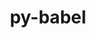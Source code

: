 ---
title: "py-babel"
layout: cache
categories: [package, develop]
meta: {"versions": ["2.10.3", "2.12.1"], "compilers": ["gcc@=11.1.0"], "oss": ["ubuntu20.04"], "platforms": ["linux"], "targets": ["ppc64le", "x86_64_v3"], "stacks": ["data-vis-sdk", "e4s", "e4s-power", "root"], "num_specs": 59, "num_specs_by_stack": {"root": 59, "e4s-power": 4, "e4s": 4, "data-vis-sdk": 2}}
spec_details: [{"hash": "pf3drtmgdr7l5nwuf7caijbdiufvpvht", "compiler": "gcc@=11.1.0", "versions": ["2.12.1"], "os": "ubuntu20.04", "platform": "linux", "target": "ppc64le", "variants": ["build_system=python_pip"], "stacks": ["root"], "size": "-", "tarball": "https://binaries.spack.io/develop/build_cache/linux-ubuntu20.04-ppc64le/gcc-11.1.0/py-babel-2.12.1/linux-ubuntu20.04-ppc64le-gcc-11.1.0-py-babel-2.12.1-pf3drtmgdr7l5nwuf7caijbdiufvpvht.spack"}, {"hash": "vh3j2ctoctxaldvribhp7fxbo5uhx27f", "compiler": "gcc@=11.1.0", "versions": ["2.10.3"], "os": "ubuntu20.04", "platform": "linux", "target": "ppc64le", "variants": ["build_system=python_pip"], "stacks": ["root"], "size": "-", "tarball": "https://binaries.spack.io/develop/build_cache/linux-ubuntu20.04-ppc64le/gcc-11.1.0/py-babel-2.10.3/linux-ubuntu20.04-ppc64le-gcc-11.1.0-py-babel-2.10.3-vh3j2ctoctxaldvribhp7fxbo5uhx27f.spack"}, {"hash": "6xpaph3edywbq3zosqysiqfazqi5juw5", "compiler": "gcc@=11.1.0", "versions": ["2.12.1"], "os": "ubuntu20.04", "platform": "linux", "target": "ppc64le", "variants": ["build_system=python_pip"], "stacks": ["root"], "size": "-", "tarball": "https://binaries.spack.io/develop/build_cache/linux-ubuntu20.04-ppc64le/gcc-11.1.0/py-babel-2.12.1/linux-ubuntu20.04-ppc64le-gcc-11.1.0-py-babel-2.12.1-6xpaph3edywbq3zosqysiqfazqi5juw5.spack"}, {"hash": "ud3bb3aqhvbvudelbifprhv3aap4bjt7", "compiler": "gcc@=11.1.0", "versions": ["2.12.1"], "os": "ubuntu20.04", "platform": "linux", "target": "ppc64le", "variants": ["build_system=python_pip"], "stacks": ["root"], "size": "-", "tarball": "https://binaries.spack.io/develop/build_cache/linux-ubuntu20.04-ppc64le/gcc-11.1.0/py-babel-2.12.1/linux-ubuntu20.04-ppc64le-gcc-11.1.0-py-babel-2.12.1-ud3bb3aqhvbvudelbifprhv3aap4bjt7.spack"}, {"hash": "pzjr6cv4xrm54sv4klokcd2a42tkcaxn", "compiler": "gcc@=11.1.0", "versions": ["2.12.1"], "os": "ubuntu20.04", "platform": "linux", "target": "ppc64le", "variants": ["build_system=python_pip"], "stacks": ["root"], "size": "-", "tarball": "https://binaries.spack.io/develop/build_cache/linux-ubuntu20.04-ppc64le/gcc-11.1.0/py-babel-2.12.1/linux-ubuntu20.04-ppc64le-gcc-11.1.0-py-babel-2.12.1-pzjr6cv4xrm54sv4klokcd2a42tkcaxn.spack"}, {"hash": "nfxjf57yxxsvmbileu5ygfjwvcgwerb2", "compiler": "gcc@=11.1.0", "versions": ["2.10.3"], "os": "ubuntu20.04", "platform": "linux", "target": "ppc64le", "variants": ["build_system=python_pip"], "stacks": ["root"], "size": "-", "tarball": "https://binaries.spack.io/develop/build_cache/linux-ubuntu20.04-ppc64le/gcc-11.1.0/py-babel-2.10.3/linux-ubuntu20.04-ppc64le-gcc-11.1.0-py-babel-2.10.3-nfxjf57yxxsvmbileu5ygfjwvcgwerb2.spack"}, {"hash": "j3ekzjojvytrstsk3c65tj3zkebf3mkh", "compiler": "gcc@=11.1.0", "versions": ["2.12.1"], "os": "ubuntu20.04", "platform": "linux", "target": "ppc64le", "variants": ["build_system=python_pip"], "stacks": ["root"], "size": "-", "tarball": "https://binaries.spack.io/develop/build_cache/linux-ubuntu20.04-ppc64le/gcc-11.1.0/py-babel-2.12.1/linux-ubuntu20.04-ppc64le-gcc-11.1.0-py-babel-2.12.1-j3ekzjojvytrstsk3c65tj3zkebf3mkh.spack"}, {"hash": "uc7iut7jfqyltn3xdavc3mpd7w7grirg", "compiler": "gcc@=11.1.0", "versions": ["2.12.1"], "os": "ubuntu20.04", "platform": "linux", "target": "ppc64le", "variants": ["build_system=python_pip"], "stacks": ["root", "e4s-power"], "size": "-", "tarball": "https://binaries.spack.io/develop/build_cache/linux-ubuntu20.04-ppc64le/gcc-11.1.0/py-babel-2.12.1/linux-ubuntu20.04-ppc64le-gcc-11.1.0-py-babel-2.12.1-uc7iut7jfqyltn3xdavc3mpd7w7grirg.spack"}, {"hash": "yne4f4ioicl7vzxpiy4j75xe6xi4osxp", "compiler": "gcc@=11.1.0", "versions": ["2.12.1"], "os": "ubuntu20.04", "platform": "linux", "target": "ppc64le", "variants": ["build_system=python_pip"], "stacks": ["root"], "size": "-", "tarball": "https://binaries.spack.io/develop/build_cache/linux-ubuntu20.04-ppc64le/gcc-11.1.0/py-babel-2.12.1/linux-ubuntu20.04-ppc64le-gcc-11.1.0-py-babel-2.12.1-yne4f4ioicl7vzxpiy4j75xe6xi4osxp.spack"}, {"hash": "7set5xlbi5ehal5nr45rupqcrmkyfynh", "compiler": "gcc@=11.1.0", "versions": ["2.12.1"], "os": "ubuntu20.04", "platform": "linux", "target": "ppc64le", "variants": ["build_system=python_pip"], "stacks": ["root", "e4s-power"], "size": "-", "tarball": "https://binaries.spack.io/develop/build_cache/linux-ubuntu20.04-ppc64le/gcc-11.1.0/py-babel-2.12.1/linux-ubuntu20.04-ppc64le-gcc-11.1.0-py-babel-2.12.1-7set5xlbi5ehal5nr45rupqcrmkyfynh.spack"}, {"hash": "v3x33eenjkkm2v6ismzieg64rzlmwtlt", "compiler": "gcc@=11.1.0", "versions": ["2.12.1"], "os": "ubuntu20.04", "platform": "linux", "target": "ppc64le", "variants": ["build_system=python_pip"], "stacks": ["root"], "size": "-", "tarball": "https://binaries.spack.io/develop/build_cache/linux-ubuntu20.04-ppc64le/gcc-11.1.0/py-babel-2.12.1/linux-ubuntu20.04-ppc64le-gcc-11.1.0-py-babel-2.12.1-v3x33eenjkkm2v6ismzieg64rzlmwtlt.spack"}, {"hash": "35vza7zhnzmu3im4vaazcit24d776jov", "compiler": "gcc@=11.1.0", "versions": ["2.12.1"], "os": "ubuntu20.04", "platform": "linux", "target": "ppc64le", "variants": ["build_system=python_pip"], "stacks": ["root"], "size": "-", "tarball": "https://binaries.spack.io/develop/build_cache/linux-ubuntu20.04-ppc64le/gcc-11.1.0/py-babel-2.12.1/linux-ubuntu20.04-ppc64le-gcc-11.1.0-py-babel-2.12.1-35vza7zhnzmu3im4vaazcit24d776jov.spack"}, {"hash": "kfiif7yhz3odpinrcjt2pfw6mb267ew6", "compiler": "gcc@=11.1.0", "versions": ["2.12.1"], "os": "ubuntu20.04", "platform": "linux", "target": "ppc64le", "variants": ["build_system=python_pip"], "stacks": ["root"], "size": "-", "tarball": "https://binaries.spack.io/develop/build_cache/linux-ubuntu20.04-ppc64le/gcc-11.1.0/py-babel-2.12.1/linux-ubuntu20.04-ppc64le-gcc-11.1.0-py-babel-2.12.1-kfiif7yhz3odpinrcjt2pfw6mb267ew6.spack"}, {"hash": "pnczpxm5rv73dmxwkw6minnrelfjunbq", "compiler": "gcc@=11.1.0", "versions": ["2.12.1"], "os": "ubuntu20.04", "platform": "linux", "target": "ppc64le", "variants": ["build_system=python_pip"], "stacks": ["root"], "size": "-", "tarball": "https://binaries.spack.io/develop/build_cache/linux-ubuntu20.04-ppc64le/gcc-11.1.0/py-babel-2.12.1/linux-ubuntu20.04-ppc64le-gcc-11.1.0-py-babel-2.12.1-pnczpxm5rv73dmxwkw6minnrelfjunbq.spack"}, {"hash": "i4zkoppw5eep4dkudzpskocp65hzan27", "compiler": "gcc@=11.1.0", "versions": ["2.12.1"], "os": "ubuntu20.04", "platform": "linux", "target": "ppc64le", "variants": ["build_system=python_pip"], "stacks": ["root"], "size": "-", "tarball": "https://binaries.spack.io/develop/build_cache/linux-ubuntu20.04-ppc64le/gcc-11.1.0/py-babel-2.12.1/linux-ubuntu20.04-ppc64le-gcc-11.1.0-py-babel-2.12.1-i4zkoppw5eep4dkudzpskocp65hzan27.spack"}, {"hash": "f7xicwmlnyc4y2olirwtpco6adwnhkmi", "compiler": "gcc@=11.1.0", "versions": ["2.12.1"], "os": "ubuntu20.04", "platform": "linux", "target": "ppc64le", "variants": ["build_system=python_pip"], "stacks": ["root", "e4s-power"], "size": "-", "tarball": "https://binaries.spack.io/develop/build_cache/linux-ubuntu20.04-ppc64le/gcc-11.1.0/py-babel-2.12.1/linux-ubuntu20.04-ppc64le-gcc-11.1.0-py-babel-2.12.1-f7xicwmlnyc4y2olirwtpco6adwnhkmi.spack"}, {"hash": "s2gvqlnhipwivsdaw6olas7uirzo2n6i", "compiler": "gcc@=11.1.0", "versions": ["2.12.1"], "os": "ubuntu20.04", "platform": "linux", "target": "ppc64le", "variants": ["build_system=python_pip"], "stacks": ["root"], "size": "-", "tarball": "https://binaries.spack.io/develop/build_cache/linux-ubuntu20.04-ppc64le/gcc-11.1.0/py-babel-2.12.1/linux-ubuntu20.04-ppc64le-gcc-11.1.0-py-babel-2.12.1-s2gvqlnhipwivsdaw6olas7uirzo2n6i.spack"}, {"hash": "m2x4op5mfudujc5gj4xcedsawc2ryemb", "compiler": "gcc@=11.1.0", "versions": ["2.10.3"], "os": "ubuntu20.04", "platform": "linux", "target": "ppc64le", "variants": ["build_system=python_pip"], "stacks": ["root"], "size": "-", "tarball": "https://binaries.spack.io/develop/build_cache/linux-ubuntu20.04-ppc64le/gcc-11.1.0/py-babel-2.10.3/linux-ubuntu20.04-ppc64le-gcc-11.1.0-py-babel-2.10.3-m2x4op5mfudujc5gj4xcedsawc2ryemb.spack"}, {"hash": "gqgxhcaxzzok6ihu7rglymrta7ykzacg", "compiler": "gcc@=11.1.0", "versions": ["2.12.1"], "os": "ubuntu20.04", "platform": "linux", "target": "ppc64le", "variants": ["build_system=python_pip"], "stacks": ["root", "e4s-power"], "size": "-", "tarball": "https://binaries.spack.io/develop/build_cache/linux-ubuntu20.04-ppc64le/gcc-11.1.0/py-babel-2.12.1/linux-ubuntu20.04-ppc64le-gcc-11.1.0-py-babel-2.12.1-gqgxhcaxzzok6ihu7rglymrta7ykzacg.spack"}, {"hash": "luyjjvydldvsvne466xo5kcdctg5xxvn", "compiler": "gcc@=11.1.0", "versions": ["2.10.3"], "os": "ubuntu20.04", "platform": "linux", "target": "ppc64le", "variants": ["build_system=python_pip"], "stacks": ["root"], "size": "-", "tarball": "https://binaries.spack.io/develop/build_cache/linux-ubuntu20.04-ppc64le/gcc-11.1.0/py-babel-2.10.3/linux-ubuntu20.04-ppc64le-gcc-11.1.0-py-babel-2.10.3-luyjjvydldvsvne466xo5kcdctg5xxvn.spack"}, {"hash": "v5byprltwcvqrq4ecq4pss5raap7inaz", "compiler": "gcc@=11.1.0", "versions": ["2.12.1"], "os": "ubuntu20.04", "platform": "linux", "target": "ppc64le", "variants": ["build_system=python_pip"], "stacks": ["root"], "size": "-", "tarball": "https://binaries.spack.io/develop/build_cache/linux-ubuntu20.04-ppc64le/gcc-11.1.0/py-babel-2.12.1/linux-ubuntu20.04-ppc64le-gcc-11.1.0-py-babel-2.12.1-v5byprltwcvqrq4ecq4pss5raap7inaz.spack"}, {"hash": "g66pqgllbuhcymchmsxyvmejynb5oosy", "compiler": "gcc@=11.1.0", "versions": ["2.12.1"], "os": "ubuntu20.04", "platform": "linux", "target": "ppc64le", "variants": ["build_system=python_pip"], "stacks": ["root"], "size": "-", "tarball": "https://binaries.spack.io/develop/build_cache/linux-ubuntu20.04-ppc64le/gcc-11.1.0/py-babel-2.12.1/linux-ubuntu20.04-ppc64le-gcc-11.1.0-py-babel-2.12.1-g66pqgllbuhcymchmsxyvmejynb5oosy.spack"}, {"hash": "mqmaks33ftqzjmsw664zymvcwc5rihwe", "compiler": "gcc@=11.1.0", "versions": ["2.12.1"], "os": "ubuntu20.04", "platform": "linux", "target": "ppc64le", "variants": ["build_system=python_pip"], "stacks": ["root"], "size": "-", "tarball": "https://binaries.spack.io/develop/build_cache/linux-ubuntu20.04-ppc64le/gcc-11.1.0/py-babel-2.12.1/linux-ubuntu20.04-ppc64le-gcc-11.1.0-py-babel-2.12.1-mqmaks33ftqzjmsw664zymvcwc5rihwe.spack"}, {"hash": "xj2i353pkhmu5sgen7rvjlxxhlxgebnk", "compiler": "gcc@=11.1.0", "versions": ["2.12.1"], "os": "ubuntu20.04", "platform": "linux", "target": "x86_64_v3", "variants": ["build_system=python_pip"], "stacks": ["root"], "size": "-", "tarball": "https://binaries.spack.io/develop/build_cache/linux-ubuntu20.04-x86_64_v3/gcc-11.1.0/py-babel-2.12.1/linux-ubuntu20.04-x86_64_v3-gcc-11.1.0-py-babel-2.12.1-xj2i353pkhmu5sgen7rvjlxxhlxgebnk.spack"}, {"hash": "w74qr3o6od6xnho73zmigixz2l3pro5v", "compiler": "gcc@=11.1.0", "versions": ["2.10.3"], "os": "ubuntu20.04", "platform": "linux", "target": "x86_64_v3", "variants": ["build_system=python_pip"], "stacks": ["root"], "size": "-", "tarball": "https://binaries.spack.io/develop/build_cache/linux-ubuntu20.04-x86_64_v3/gcc-11.1.0/py-babel-2.10.3/linux-ubuntu20.04-x86_64_v3-gcc-11.1.0-py-babel-2.10.3-w74qr3o6od6xnho73zmigixz2l3pro5v.spack"}, {"hash": "cwvdzs7f75c6qpn3ihk5egdxkixervxl", "compiler": "gcc@=11.1.0", "versions": ["2.10.3"], "os": "ubuntu20.04", "platform": "linux", "target": "x86_64_v3", "variants": ["build_system=python_pip"], "stacks": ["root"], "size": "-", "tarball": "https://binaries.spack.io/develop/build_cache/linux-ubuntu20.04-x86_64_v3/gcc-11.1.0/py-babel-2.10.3/linux-ubuntu20.04-x86_64_v3-gcc-11.1.0-py-babel-2.10.3-cwvdzs7f75c6qpn3ihk5egdxkixervxl.spack"}, {"hash": "3qx4dsnj43dtiwshy6w2qxdvihn5hwtk", "compiler": "gcc@=11.1.0", "versions": ["2.10.3"], "os": "ubuntu20.04", "platform": "linux", "target": "x86_64_v3", "variants": ["build_system=python_pip"], "stacks": ["root"], "size": "-", "tarball": "https://binaries.spack.io/develop/build_cache/linux-ubuntu20.04-x86_64_v3/gcc-11.1.0/py-babel-2.10.3/linux-ubuntu20.04-x86_64_v3-gcc-11.1.0-py-babel-2.10.3-3qx4dsnj43dtiwshy6w2qxdvihn5hwtk.spack"}, {"hash": "5vpqksp45k3k2vx4ft53c2udcn2u7nlr", "compiler": "gcc@=11.1.0", "versions": ["2.12.1"], "os": "ubuntu20.04", "platform": "linux", "target": "x86_64_v3", "variants": ["build_system=python_pip"], "stacks": ["root", "e4s"], "size": "-", "tarball": "https://binaries.spack.io/develop/build_cache/linux-ubuntu20.04-x86_64_v3/gcc-11.1.0/py-babel-2.12.1/linux-ubuntu20.04-x86_64_v3-gcc-11.1.0-py-babel-2.12.1-5vpqksp45k3k2vx4ft53c2udcn2u7nlr.spack"}, {"hash": "5kab54lyi2ryqyiyu6pxup224f63dvwh", "compiler": "gcc@=11.1.0", "versions": ["2.12.1"], "os": "ubuntu20.04", "platform": "linux", "target": "x86_64_v3", "variants": ["build_system=python_pip"], "stacks": ["root"], "size": "-", "tarball": "https://binaries.spack.io/develop/build_cache/linux-ubuntu20.04-x86_64_v3/gcc-11.1.0/py-babel-2.12.1/linux-ubuntu20.04-x86_64_v3-gcc-11.1.0-py-babel-2.12.1-5kab54lyi2ryqyiyu6pxup224f63dvwh.spack"}, {"hash": "2edphtcoi3oe3nzkgkufnqy42a2pupgy", "compiler": "gcc@=11.1.0", "versions": ["2.12.1"], "os": "ubuntu20.04", "platform": "linux", "target": "x86_64_v3", "variants": ["build_system=python_pip"], "stacks": ["data-vis-sdk", "root"], "size": "-", "tarball": "https://binaries.spack.io/develop/build_cache/linux-ubuntu20.04-x86_64_v3/gcc-11.1.0/py-babel-2.12.1/linux-ubuntu20.04-x86_64_v3-gcc-11.1.0-py-babel-2.12.1-2edphtcoi3oe3nzkgkufnqy42a2pupgy.spack"}, {"hash": "fp2bsmkgx6uv7lhmqclv72th4nxsknta", "compiler": "gcc@=11.1.0", "versions": ["2.12.1"], "os": "ubuntu20.04", "platform": "linux", "target": "x86_64_v3", "variants": ["build_system=python_pip"], "stacks": ["root"], "size": "-", "tarball": "https://binaries.spack.io/develop/build_cache/linux-ubuntu20.04-x86_64_v3/gcc-11.1.0/py-babel-2.12.1/linux-ubuntu20.04-x86_64_v3-gcc-11.1.0-py-babel-2.12.1-fp2bsmkgx6uv7lhmqclv72th4nxsknta.spack"}, {"hash": "c27fk42czmdozw45eanvicw4lnp6v3wm", "compiler": "gcc@=11.1.0", "versions": ["2.12.1"], "os": "ubuntu20.04", "platform": "linux", "target": "x86_64_v3", "variants": ["build_system=python_pip"], "stacks": ["root"], "size": "-", "tarball": "https://binaries.spack.io/develop/build_cache/linux-ubuntu20.04-x86_64_v3/gcc-11.1.0/py-babel-2.12.1/linux-ubuntu20.04-x86_64_v3-gcc-11.1.0-py-babel-2.12.1-c27fk42czmdozw45eanvicw4lnp6v3wm.spack"}, {"hash": "3j2bon4klkt2avtuorvqvy5hp3hw3jkr", "compiler": "gcc@=11.1.0", "versions": ["2.12.1"], "os": "ubuntu20.04", "platform": "linux", "target": "x86_64_v3", "variants": ["build_system=python_pip"], "stacks": ["data-vis-sdk", "root"], "size": "-", "tarball": "https://binaries.spack.io/develop/build_cache/linux-ubuntu20.04-x86_64_v3/gcc-11.1.0/py-babel-2.12.1/linux-ubuntu20.04-x86_64_v3-gcc-11.1.0-py-babel-2.12.1-3j2bon4klkt2avtuorvqvy5hp3hw3jkr.spack"}, {"hash": "66q44p5gsgzhkwoyydepmbxxl2xaybai", "compiler": "gcc@=11.1.0", "versions": ["2.10.3"], "os": "ubuntu20.04", "platform": "linux", "target": "x86_64_v3", "variants": ["build_system=python_pip"], "stacks": ["root"], "size": "-", "tarball": "https://binaries.spack.io/develop/build_cache/linux-ubuntu20.04-x86_64_v3/gcc-11.1.0/py-babel-2.10.3/linux-ubuntu20.04-x86_64_v3-gcc-11.1.0-py-babel-2.10.3-66q44p5gsgzhkwoyydepmbxxl2xaybai.spack"}, {"hash": "rqw5zntksstszrgrspgdvzsrovax7hql", "compiler": "gcc@=11.1.0", "versions": ["2.12.1"], "os": "ubuntu20.04", "platform": "linux", "target": "x86_64_v3", "variants": ["build_system=python_pip"], "stacks": ["root"], "size": "-", "tarball": "https://binaries.spack.io/develop/build_cache/linux-ubuntu20.04-x86_64_v3/gcc-11.1.0/py-babel-2.12.1/linux-ubuntu20.04-x86_64_v3-gcc-11.1.0-py-babel-2.12.1-rqw5zntksstszrgrspgdvzsrovax7hql.spack"}, {"hash": "padgc52cpnudwrlvdhaue23v3nt3dhr2", "compiler": "gcc@=11.1.0", "versions": ["2.10.3"], "os": "ubuntu20.04", "platform": "linux", "target": "x86_64_v3", "variants": ["build_system=python_pip"], "stacks": ["root"], "size": "-", "tarball": "https://binaries.spack.io/develop/build_cache/linux-ubuntu20.04-x86_64_v3/gcc-11.1.0/py-babel-2.10.3/linux-ubuntu20.04-x86_64_v3-gcc-11.1.0-py-babel-2.10.3-padgc52cpnudwrlvdhaue23v3nt3dhr2.spack"}, {"hash": "gymskr5hmykobgiaxzxytqkpgzhlhj2c", "compiler": "gcc@=11.1.0", "versions": ["2.12.1"], "os": "ubuntu20.04", "platform": "linux", "target": "x86_64_v3", "variants": ["build_system=python_pip"], "stacks": ["root", "e4s"], "size": "-", "tarball": "https://binaries.spack.io/develop/build_cache/linux-ubuntu20.04-x86_64_v3/gcc-11.1.0/py-babel-2.12.1/linux-ubuntu20.04-x86_64_v3-gcc-11.1.0-py-babel-2.12.1-gymskr5hmykobgiaxzxytqkpgzhlhj2c.spack"}, {"hash": "hwbxf2z26sobu3lp75c3hoqqahqpc537", "compiler": "gcc@=11.1.0", "versions": ["2.10.3"], "os": "ubuntu20.04", "platform": "linux", "target": "x86_64_v3", "variants": ["build_system=python_pip"], "stacks": ["root"], "size": "-", "tarball": "https://binaries.spack.io/develop/build_cache/linux-ubuntu20.04-x86_64_v3/gcc-11.1.0/py-babel-2.10.3/linux-ubuntu20.04-x86_64_v3-gcc-11.1.0-py-babel-2.10.3-hwbxf2z26sobu3lp75c3hoqqahqpc537.spack"}, {"hash": "xpxhy6g7qcdzype22wlwyhm3fmbvkmj6", "compiler": "gcc@=11.1.0", "versions": ["2.12.1"], "os": "ubuntu20.04", "platform": "linux", "target": "x86_64_v3", "variants": ["build_system=python_pip"], "stacks": ["root"], "size": "-", "tarball": "https://binaries.spack.io/develop/build_cache/linux-ubuntu20.04-x86_64_v3/gcc-11.1.0/py-babel-2.12.1/linux-ubuntu20.04-x86_64_v3-gcc-11.1.0-py-babel-2.12.1-xpxhy6g7qcdzype22wlwyhm3fmbvkmj6.spack"}, {"hash": "fb7nmryo2r44magivaqjwckidpeyy3mg", "compiler": "gcc@=11.1.0", "versions": ["2.12.1"], "os": "ubuntu20.04", "platform": "linux", "target": "x86_64_v3", "variants": ["build_system=python_pip"], "stacks": ["root"], "size": "-", "tarball": "https://binaries.spack.io/develop/build_cache/linux-ubuntu20.04-x86_64_v3/gcc-11.1.0/py-babel-2.12.1/linux-ubuntu20.04-x86_64_v3-gcc-11.1.0-py-babel-2.12.1-fb7nmryo2r44magivaqjwckidpeyy3mg.spack"}, {"hash": "ytsyth5efafdb6wglpxijt2pzagkb33x", "compiler": "gcc@=11.1.0", "versions": ["2.10.3"], "os": "ubuntu20.04", "platform": "linux", "target": "x86_64_v3", "variants": ["build_system=python_pip"], "stacks": ["root"], "size": "-", "tarball": "https://binaries.spack.io/develop/build_cache/linux-ubuntu20.04-x86_64_v3/gcc-11.1.0/py-babel-2.10.3/linux-ubuntu20.04-x86_64_v3-gcc-11.1.0-py-babel-2.10.3-ytsyth5efafdb6wglpxijt2pzagkb33x.spack"}, {"hash": "ouny2cuebz46vlna57pe34mbrfefg5rl", "compiler": "gcc@=11.1.0", "versions": ["2.10.3"], "os": "ubuntu20.04", "platform": "linux", "target": "x86_64_v3", "variants": ["build_system=python_pip"], "stacks": ["root"], "size": "-", "tarball": "https://binaries.spack.io/develop/build_cache/linux-ubuntu20.04-x86_64_v3/gcc-11.1.0/py-babel-2.10.3/linux-ubuntu20.04-x86_64_v3-gcc-11.1.0-py-babel-2.10.3-ouny2cuebz46vlna57pe34mbrfefg5rl.spack"}, {"hash": "77rxfk777hiymqf2mwxajr534vqkida7", "compiler": "gcc@=11.1.0", "versions": ["2.12.1"], "os": "ubuntu20.04", "platform": "linux", "target": "x86_64_v3", "variants": ["build_system=python_pip"], "stacks": ["root"], "size": "-", "tarball": "https://binaries.spack.io/develop/build_cache/linux-ubuntu20.04-x86_64_v3/gcc-11.1.0/py-babel-2.12.1/linux-ubuntu20.04-x86_64_v3-gcc-11.1.0-py-babel-2.12.1-77rxfk777hiymqf2mwxajr534vqkida7.spack"}, {"hash": "mo6t6kz7fd25sf23b3xx3uehvmjv3pti", "compiler": "gcc@=11.1.0", "versions": ["2.12.1"], "os": "ubuntu20.04", "platform": "linux", "target": "x86_64_v3", "variants": ["build_system=python_pip"], "stacks": ["root"], "size": "-", "tarball": "https://binaries.spack.io/develop/build_cache/linux-ubuntu20.04-x86_64_v3/gcc-11.1.0/py-babel-2.12.1/linux-ubuntu20.04-x86_64_v3-gcc-11.1.0-py-babel-2.12.1-mo6t6kz7fd25sf23b3xx3uehvmjv3pti.spack"}, {"hash": "7dtffdrcommnkadccpgz63lmmsckzms3", "compiler": "gcc@=11.1.0", "versions": ["2.12.1"], "os": "ubuntu20.04", "platform": "linux", "target": "x86_64_v3", "variants": ["build_system=python_pip"], "stacks": ["root"], "size": "-", "tarball": "https://binaries.spack.io/develop/build_cache/linux-ubuntu20.04-x86_64_v3/gcc-11.1.0/py-babel-2.12.1/linux-ubuntu20.04-x86_64_v3-gcc-11.1.0-py-babel-2.12.1-7dtffdrcommnkadccpgz63lmmsckzms3.spack"}, {"hash": "p3teyebblmp5ipewkjxielzcgy2zk2xv", "compiler": "gcc@=11.1.0", "versions": ["2.12.1"], "os": "ubuntu20.04", "platform": "linux", "target": "x86_64_v3", "variants": ["build_system=python_pip"], "stacks": ["root"], "size": "-", "tarball": "https://binaries.spack.io/develop/build_cache/linux-ubuntu20.04-x86_64_v3/gcc-11.1.0/py-babel-2.12.1/linux-ubuntu20.04-x86_64_v3-gcc-11.1.0-py-babel-2.12.1-p3teyebblmp5ipewkjxielzcgy2zk2xv.spack"}, {"hash": "oxmb7fj7gjfgl2xlmw65tbhevn7hwf4t", "compiler": "gcc@=11.1.0", "versions": ["2.12.1"], "os": "ubuntu20.04", "platform": "linux", "target": "x86_64_v3", "variants": ["build_system=python_pip"], "stacks": ["root"], "size": "-", "tarball": "https://binaries.spack.io/develop/build_cache/linux-ubuntu20.04-x86_64_v3/gcc-11.1.0/py-babel-2.12.1/linux-ubuntu20.04-x86_64_v3-gcc-11.1.0-py-babel-2.12.1-oxmb7fj7gjfgl2xlmw65tbhevn7hwf4t.spack"}, {"hash": "mf4o3jtsdnew5s2pd2wnfxsnzldmwdgy", "compiler": "gcc@=11.1.0", "versions": ["2.12.1"], "os": "ubuntu20.04", "platform": "linux", "target": "x86_64_v3", "variants": ["build_system=python_pip"], "stacks": ["root"], "size": "-", "tarball": "https://binaries.spack.io/develop/build_cache/linux-ubuntu20.04-x86_64_v3/gcc-11.1.0/py-babel-2.12.1/linux-ubuntu20.04-x86_64_v3-gcc-11.1.0-py-babel-2.12.1-mf4o3jtsdnew5s2pd2wnfxsnzldmwdgy.spack"}, {"hash": "ilvmovifgn4yuju4slqjbuqlg6ibmha7", "compiler": "gcc@=11.1.0", "versions": ["2.12.1"], "os": "ubuntu20.04", "platform": "linux", "target": "x86_64_v3", "variants": ["build_system=python_pip"], "stacks": ["root", "e4s"], "size": "-", "tarball": "https://binaries.spack.io/develop/build_cache/linux-ubuntu20.04-x86_64_v3/gcc-11.1.0/py-babel-2.12.1/linux-ubuntu20.04-x86_64_v3-gcc-11.1.0-py-babel-2.12.1-ilvmovifgn4yuju4slqjbuqlg6ibmha7.spack"}, {"hash": "mkl55txxznfunvk76isprlrqc3uwudte", "compiler": "gcc@=11.1.0", "versions": ["2.10.3"], "os": "ubuntu20.04", "platform": "linux", "target": "x86_64_v3", "variants": ["build_system=python_pip"], "stacks": ["root"], "size": "-", "tarball": "https://binaries.spack.io/develop/build_cache/linux-ubuntu20.04-x86_64_v3/gcc-11.1.0/py-babel-2.10.3/linux-ubuntu20.04-x86_64_v3-gcc-11.1.0-py-babel-2.10.3-mkl55txxznfunvk76isprlrqc3uwudte.spack"}, {"hash": "mfdlsyi2324vmaf6lapsugksidrwbkqd", "compiler": "gcc@=11.1.0", "versions": ["2.10.3"], "os": "ubuntu20.04", "platform": "linux", "target": "x86_64_v3", "variants": ["build_system=python_pip"], "stacks": ["root"], "size": "-", "tarball": "https://binaries.spack.io/develop/build_cache/linux-ubuntu20.04-x86_64_v3/gcc-11.1.0/py-babel-2.10.3/linux-ubuntu20.04-x86_64_v3-gcc-11.1.0-py-babel-2.10.3-mfdlsyi2324vmaf6lapsugksidrwbkqd.spack"}, {"hash": "z6sclxdww2guekvbo5thnzwxrpjx3klx", "compiler": "gcc@=11.1.0", "versions": ["2.12.1"], "os": "ubuntu20.04", "platform": "linux", "target": "x86_64_v3", "variants": ["build_system=python_pip"], "stacks": ["root"], "size": "-", "tarball": "https://binaries.spack.io/develop/build_cache/linux-ubuntu20.04-x86_64_v3/gcc-11.1.0/py-babel-2.12.1/linux-ubuntu20.04-x86_64_v3-gcc-11.1.0-py-babel-2.12.1-z6sclxdww2guekvbo5thnzwxrpjx3klx.spack"}, {"hash": "ud5wduj5i3ijmr26bvr7lwuboscc5ugv", "compiler": "gcc@=11.1.0", "versions": ["2.12.1"], "os": "ubuntu20.04", "platform": "linux", "target": "x86_64_v3", "variants": ["build_system=python_pip"], "stacks": ["root"], "size": "-", "tarball": "https://binaries.spack.io/develop/build_cache/linux-ubuntu20.04-x86_64_v3/gcc-11.1.0/py-babel-2.12.1/linux-ubuntu20.04-x86_64_v3-gcc-11.1.0-py-babel-2.12.1-ud5wduj5i3ijmr26bvr7lwuboscc5ugv.spack"}, {"hash": "5nlvwuyqdnsb52fto5ryfyz644d6vaxd", "compiler": "gcc@=11.1.0", "versions": ["2.12.1"], "os": "ubuntu20.04", "platform": "linux", "target": "x86_64_v3", "variants": ["build_system=python_pip"], "stacks": ["root", "e4s"], "size": "-", "tarball": "https://binaries.spack.io/develop/build_cache/linux-ubuntu20.04-x86_64_v3/gcc-11.1.0/py-babel-2.12.1/linux-ubuntu20.04-x86_64_v3-gcc-11.1.0-py-babel-2.12.1-5nlvwuyqdnsb52fto5ryfyz644d6vaxd.spack"}, {"hash": "5d5sfluhxrgmlzifxb2yv4rlec7zjg66", "compiler": "gcc@=11.1.0", "versions": ["2.12.1"], "os": "ubuntu20.04", "platform": "linux", "target": "x86_64_v3", "variants": ["build_system=python_pip"], "stacks": ["root"], "size": "-", "tarball": "https://binaries.spack.io/develop/build_cache/linux-ubuntu20.04-x86_64_v3/gcc-11.1.0/py-babel-2.12.1/linux-ubuntu20.04-x86_64_v3-gcc-11.1.0-py-babel-2.12.1-5d5sfluhxrgmlzifxb2yv4rlec7zjg66.spack"}, {"hash": "bgz755em3isfps65we6c5eihl5h5jp5s", "compiler": "gcc@=11.1.0", "versions": ["2.12.1"], "os": "ubuntu20.04", "platform": "linux", "target": "x86_64_v3", "variants": ["build_system=python_pip"], "stacks": ["root"], "size": "-", "tarball": "https://binaries.spack.io/develop/build_cache/linux-ubuntu20.04-x86_64_v3/gcc-11.1.0/py-babel-2.12.1/linux-ubuntu20.04-x86_64_v3-gcc-11.1.0-py-babel-2.12.1-bgz755em3isfps65we6c5eihl5h5jp5s.spack"}, {"hash": "6q6fb76qvet5k4n6cwygjqbi74ubxlrj", "compiler": "gcc@=11.1.0", "versions": ["2.12.1"], "os": "ubuntu20.04", "platform": "linux", "target": "x86_64_v3", "variants": ["build_system=python_pip"], "stacks": ["root"], "size": "-", "tarball": "https://binaries.spack.io/develop/build_cache/linux-ubuntu20.04-x86_64_v3/gcc-11.1.0/py-babel-2.12.1/linux-ubuntu20.04-x86_64_v3-gcc-11.1.0-py-babel-2.12.1-6q6fb76qvet5k4n6cwygjqbi74ubxlrj.spack"}, {"hash": "aoks23dds2fdj35gndyvzkviydjjcqij", "compiler": "gcc@=11.1.0", "versions": ["2.12.1"], "os": "ubuntu20.04", "platform": "linux", "target": "x86_64_v3", "variants": ["build_system=python_pip"], "stacks": ["root"], "size": "-", "tarball": "https://binaries.spack.io/develop/build_cache/linux-ubuntu20.04-x86_64_v3/gcc-11.1.0/py-babel-2.12.1/linux-ubuntu20.04-x86_64_v3-gcc-11.1.0-py-babel-2.12.1-aoks23dds2fdj35gndyvzkviydjjcqij.spack"}, {"hash": "aekolhi2ao5swwdxwsk3bmem6d2slirh", "compiler": "gcc@=11.1.0", "versions": ["2.12.1"], "os": "ubuntu20.04", "platform": "linux", "target": "x86_64_v3", "variants": ["build_system=python_pip"], "stacks": ["root"], "size": "-", "tarball": "https://binaries.spack.io/develop/build_cache/linux-ubuntu20.04-x86_64_v3/gcc-11.1.0/py-babel-2.12.1/linux-ubuntu20.04-x86_64_v3-gcc-11.1.0-py-babel-2.12.1-aekolhi2ao5swwdxwsk3bmem6d2slirh.spack"}]
---